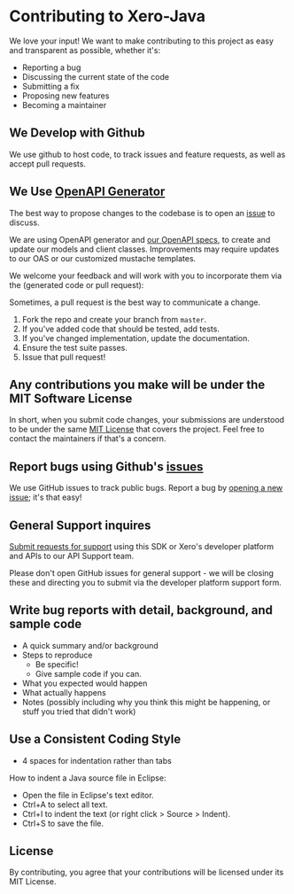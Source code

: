 # Contributing to Xero-Java
We love your input! We want to make contributing to this project as easy and transparent as possible, whether it's:

- Reporting a bug
- Discussing the current state of the code
- Submitting a fix
- Proposing new features
- Becoming a maintainer

## We Develop with Github
We use github to host code, to track issues and feature requests, as well as accept pull requests.

## We Use [OpenAPI Generator](https://github.com/OpenAPITools/openapi-generator)
The best way to propose changes to the codebase is to open an [issue](https://github.com/XeroAPI/Xero-Java/issues) to discuss.  

We are using OpenAPI generator and [our OpenAPI specs](https://github.com/XeroAPI/Xero-OpenAPI), to create and update our models and client classes.  Improvements may require updates to our OAS or our customized mustache templates.

We welcome your feedback and will work with you to incorporate them via the (generated code or pull request):

Sometimes, a pull request is the best way to communicate a change. 

1. Fork the repo and create your branch from `master`.
2. If you've added code that should be tested, add tests.
3. If you've changed implementation, update the documentation.
4. Ensure the test suite passes.
5. Issue that pull request!

## Any contributions you make will be under the MIT Software License
In short, when you submit code changes, your submissions are understood to be under the same [MIT License](http://choosealicense.com/licenses/mit/) that covers the project. Feel free to contact the maintainers if that's a concern.

## Report bugs using Github's [issues](https://github.com/XeroAPI/Xero-Java/issues)
We use GitHub issues to track public bugs. Report a bug by [opening a new issue](); it's that easy!

## General Support inquires
[Submit requests for support](https://developer.xero.com/contact-xero-developer-platform-support/) using this SDK or Xero's developer platform and APIs to our API Support team.

Please don't open GitHub issues for general support - we will be closing these and directing you to submit via the developer platform support form.

## Write bug reports with detail, background, and sample code

- A quick summary and/or background
- Steps to reproduce
  - Be specific!
  - Give sample code if you can. 
- What you expected would happen
- What actually happens
- Notes (possibly including why you think this might be happening, or stuff you tried that didn't work)

## Use a Consistent Coding Style

* 4 spaces for indentation rather than tabs

How to indent a Java source file in Eclipse:
* Open the file in Eclipse's text editor.
* Ctrl+A to select all text.
* Ctrl+I to indent the text (or right click > Source > Indent).
* Ctrl+S to save the file.

## License
By contributing, you agree that your contributions will be licensed under its MIT License.